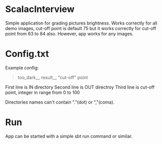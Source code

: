# ScalacInterview

Simple application for grading pictures brightness. Works correctly for all demo images, cut-off point is default 75 but it works correctly for cut-off point from 63 to 84 also. However, app works for any images.

# Config.txt

Example config:
> too_dark__
> result__
> "cut-off" point

First line is IN directory
Second line is OUT directroy
Third line is cut-off point, integer in range from 0 to 100

Directories names can't contain "."(dot) or ","(coma).

# Run

App can be started with a simple sbt run command or similar.
